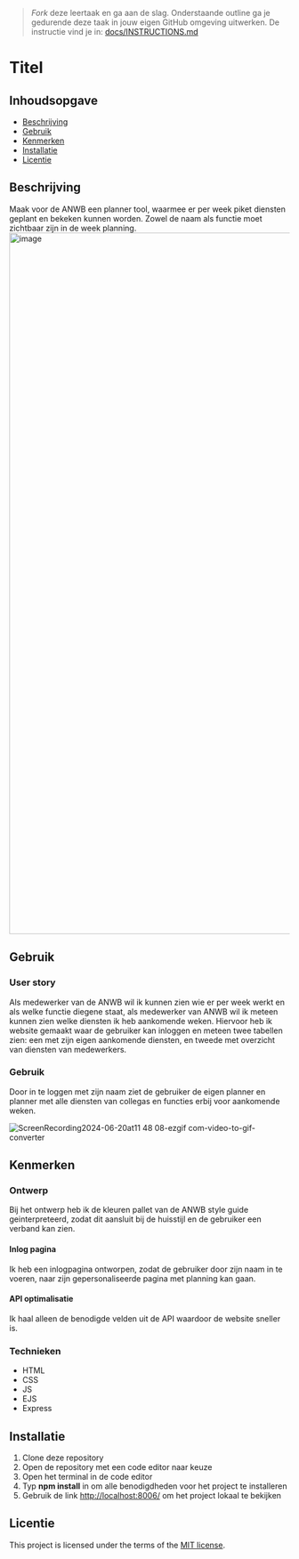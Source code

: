 > _Fork_ deze leertaak en ga aan de slag. Onderstaande outline ga je gedurende deze taak in jouw eigen GitHub omgeving uitwerken. De instructie vind je in: [docs/INSTRUCTIONS.md](docs/INSTRUCTIONS.md)

# Titel
<!-- Geef je project een titel en schrijf in één zin wat het is -->

## Inhoudsopgave

  * [Beschrijving](#beschrijving)
  * [Gebruik](#gebruik)
  * [Kenmerken](#kenmerken)
  * [Installatie](#installatie)
  * [Licentie](#licentie)

## Beschrijving
Maak voor de ANWB een planner tool, waarmee er per week piket diensten geplant en bekeken kunnen worden. Zowel de naam als functie moet zichtbaar zijn in de week planning. 
<img width="1261" alt="image" src="https://github.com/aliceafanasieva/proof-of-concept/assets/66431299/9bd963ee-e77d-44a0-b4e1-fe36b900290d">

<!-- Voeg een link toe naar Github Pages 🌐-->

## Gebruik
### User story
Als medewerker van de ANWB wil ik kunnen zien wie er per week werkt en als welke functie diegene staat, als medewerker van ANWB wil ik meteen kunnen zien welke diensten ik heb aankomende weken. Hiervoor heb ik website gemaakt waar de gebruiker kan inloggen en meteen twee tabellen zien: een met zijn eigen aankomende diensten, en tweede met overzicht van diensten van medewerkers. 
### Gebruik
Door in te loggen met zijn naam ziet de gebruiker de eigen planner en planner met alle diensten van collegas en functies erbij voor aankomende weken.

![ScreenRecording2024-06-20at11 48 08-ezgif com-video-to-gif-converter](https://github.com/aliceafanasieva/proof-of-concept/assets/66431299/d70ea5e1-6965-469c-b3a1-b7117f64cd35)


## Kenmerken
### Ontwerp
Bij het ontwerp heb ik de kleuren pallet van de ANWB style guide geinterpreteerd, zodat dit aansluit bij de huisstijl en de gebruiker een verband kan zien. 

#### Inlog pagina
Ik heb een inlogpagina ontworpen, zodat de gebruiker door zijn naam in te voeren, naar zijn gepersonaliseerde pagina met planning kan gaan.

#### API optimalisatie
Ik haal alleen de benodigde velden uit de API waardoor de website sneller is.

### Technieken
- HTML
- CSS
- JS
- EJS
- Express

## Installatie
<!-- Bij Instalatie staat hoe een andere developer aan jouw repo kan werken -->
1. Clone deze repository
2. Open de repository met een code editor naar keuze
3. Open het terminal in de code editor
4. Typ **npm install** in om alle benodigdheden voor het project te installeren
5. Gebruik de link <a href="[http://localhost:8006](http://localhost:)/">http://localhost:8006/</a> om het project lokaal te bekijken

## Licentie

This project is licensed under the terms of the [MIT license](./LICENSE).
